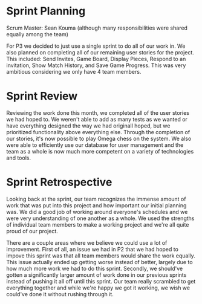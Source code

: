 # Sprint Planning

Scrum Master: Sean Kouma (although many responsibilities were shared equally among the team)

For P3 we decided to just use a single sprint to do all of our work in. We also planned on completing all of our remaining user stories for the project. This included: Send Invites, Game Board, Display Pieces, Respond to an invitation, Show Match History, and Save Game Progress. This was very ambitious considering we only have 4 team members.

# Sprint Review

Reviewing the work done this month, we completed all of the user stories we had hoped to. We weren't able to add as many tests as we wanted or have everything designed the way we had originall hoped, but we prioritized functionality above everything else. Through the completion of our stories, it's now possible to play Omega chess on the system. We also were able to efficiently use our database for user management and the team as a whole is now much more competent on a variety of technologies and tools.

# Sprint Retrospective

Looking back at the sprint, our team recognizes the immense amount of work that was put into this project and how important our initial planning was. We did a good job of working around everyone's schedules and we were very understanding of one another as a whole. We used the strengths of individual team members to make a working project and we're all quite proud of our project.

There are a couple areas where we believe we could use a lot of improvement. First of all, an issue we had in P2 that we had hoped to impove this sprint was that all team members would share the work equally. This issue actually ended up getting worse instead of better, largely due to how much more work we had to do this sprint. Secondly, we should've gotten a significantly larger amount of work done in our previous sprints instead of pushing it all off until this sprint. Our team really scrambled to get everything together and while we're happy we got it working, we wish we could've done it without rushing through it.
